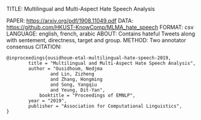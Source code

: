 TITLE: Multilingual and Multi-Aspect Hate Speech Analysis

PAPER: https://arxiv.org/pdf/1908.11049.pdf
DATA: https://github.com/HKUST-KnowComp/MLMA_hate_speech
FORMAT: csv
LANGUAGE: english, french, arabic
ABOUT: Contains hateful Tweets along with sentement, directness, target and group.
METHOD: Two annotator consensus
CITATION:
```
@inproceedings{ousidhoum-etal-multilingual-hate-speech-2019,
		title = "Multilingual and Multi-Aspect Hate Speech Analysis",
		author = "Ousidhoum, Nedjma
         		and Lin, Zizheng
         		and Zhang, Hongming
        		and Song, Yangqiu
        		and Yeung, Dit-Yan",
			booktitle = "Proceedings of EMNLP",
		year = "2019",
		publisher =	"Association for Computational Linguistics",
}
```